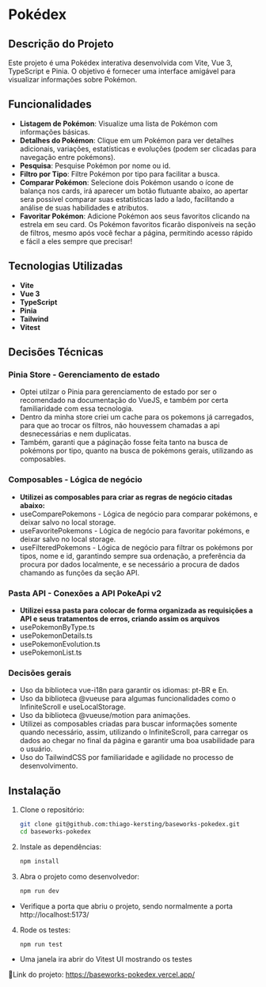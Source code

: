 # Pokédex

## Descrição do Projeto
Este projeto é uma Pokédex interativa desenvolvida com Vite, Vue 3, TypeScript e Pinia. O objetivo é fornecer uma interface amigável para visualizar informações sobre Pokémon.

## Funcionalidades
- **Listagem de Pokémon**: Visualize uma lista de Pokémon com informações básicas.
- **Detalhes do Pokémon**: Clique em um Pokémon para ver detalhes adicionais, variações, estatísticas e evoluções (podem ser clicadas para navegação entre pokémons).
- **Pesquisa**: Pesquise Pokémon por nome ou id.
- **Filtro por Tipo**: Filtre Pokémon por tipo para facilitar a busca.
- **Comparar Pokémon**: Selecione dois Pokémon usando o ícone de balança nos cards, irá aparecer um botão flutuante abaixo, ao apertar sera possivel comparar suas estatísticas lado a lado, facilitando a análise de suas habilidades e atributos.
- **Favoritar Pokémon**: Adicione Pokémon aos seus favoritos clicando na estrela em seu card. Os Pokémon favoritos ficarão disponíveis na seção de filtros, mesmo após você fechar a página, permitindo acesso rápido e fácil a eles sempre que precisar!

## Tecnologias Utilizadas
- **Vite**
- **Vue 3**
- **TypeScript**
- **Pinia**
- **Tailwind**
- **Vitest**

## Decisões Técnicas
### Pinia Store - Gerenciamento de estado
- Optei utilzar o Pinia para gerenciamento de estado por ser o recomendado na documentação do VueJS, e também por certa familiaridade com essa tecnologia.
- Dentro da minha store criei um cache para os pokemons já carregados, para que ao trocar os filtros, não houvessem chamadas a api desnecessárias e nem duplicatas.
- Também, garanti que a páginação fosse feita tanto na busca de pokémons por tipo, quanto na busca de pokémons gerais, utilizando as composables.

### Composables - Lógica de negócio
- **Utilizei as composables para criar as regras de negócio citadas abaixo:**
- useComparePokemons - Lógica de negócio para comparar pokémons, e deixar salvo no local storage.
- useFavoritePokemons - Lógica de negócio para favoritar pokémons, e deixar salvo no local storage.
- useFilteredPokemons - Lógica de negócio para filtrar os pokémons por tipos, nome e id, garantindo sempre sua ordenação, a preferência da procura por dados localmente, e se necessário a procura de dados chamando as funções da seção API.

### Pasta API - Conexões a API PokeApi v2
- **Utilizei essa pasta para colocar de forma organizada as requisições a API e seus tratamentos de erros, criando assim os arquivos**
- usePokemonByType.ts
- usePokemonDetails.ts
- usePokemonEvolution.ts
- usePokemonList.ts

### Decisões gerais
- Uso da biblioteca vue-i18n para garantir os idiomas: pt-BR e En.
- Uso da biblioteca @vueuse para algumas funcionalidades como o InfiniteScroll e useLocalStorage.
- Uso da biblioteca @vueuse/motion para animações.
- Utilizei as composables criadas para buscar informações somente quando necessário, assim, utilizando o InfiniteScroll, para carregar os dados ao chegar no final da página e garantir uma boa usabilidade para o usuário.
- Uso do TailwindCSS por familiaridade e agilidade no processo de desenvolvimento.


## Instalação

1. Clone o repositório:
   ```bash
   git clone git@github.com:thiago-kersting/baseworks-pokedex.git
   cd baseworks-pokedex
   ```

2. Instale as dependências:
    ```bash
   npm install
   ```
   
3. Abra o projeto como desenvolvedor:
   ```bash
   npm run dev
   ```
  * Verifique a porta que abriu o projeto, sendo normalmente a porta http://localhost:5173/

4. Rode os testes:
   ```bash
   npm run test
   ```
* Uma janela ira abrir do Vitest UI mostrando os testes

💜Link do projeto: https://baseworks-pokedex.vercel.app/
  
